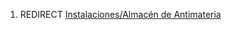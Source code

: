 1.  REDIRECT [Instalaciones/Almacén de
    Antimateria](Instalaciones/Almacén_de_Antimateria "wikilink")